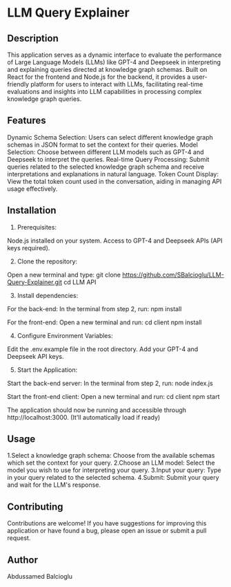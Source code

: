 # LLM Query Explainer

## Description
This application serves as a dynamic interface to evaluate the performance of Large Language Models (LLMs) like GPT-4 and Deepseek in interpreting and explaining queries directed at knowledge graph schemas. Built on React for the frontend and Node.js for the backend, it provides a user-friendly platform for users to interact with LLMs, facilitating real-time evaluations and insights into LLM capabilities in processing complex knowledge graph queries.

## Features
Dynamic Schema Selection: Users can select different knowledge graph schemas in JSON format to set the context for their queries.
Model Selection: Choose between different LLM models such as GPT-4 and Deepseek to interpret the queries.
Real-time Query Processing: Submit queries related to the selected knowledge graph schema and receive interpretations and explanations in natural language.
Token Count Display: View the total token count used in the conversation, aiding in managing API usage effectively.

## Installation
1. Prerequisites:

Node.js installed on your system.
Access to GPT-4 and Deepseek APIs (API keys required).

2. Clone the repository:

Open a new terminal and type:
git clone https://github.com/SBalcioglu/LLM-Query-Explainer.git
cd LLM API

3. Install dependencies:

For the back-end:
In the terminal from step 2, run:
    npm install

For the front-end:
Open a new terminal and run:
    cd client
    npm install

4. Configure Environment Variables:

Edit the .env.example file in the root directory. 
Add your GPT-4 and Deepseek API keys.

5. Start the Application:

Start the back-end server:
In the terminal from step 2, run:
    node index.js

Start the front-end client:
Open a new terminal and run:
    cd client
    npm start

The application should now be running and accessible through http://localhost:3000. (It'll automatically load if ready)

## Usage

1.Select a knowledge graph schema: Choose from the available schemas which set the context for your query.
2.Choose an LLM model: Select the model you wish to use for interpreting your query.
3.Input your query: Type in your query related to the selected schema.
4.Submit: Submit your query and wait for the LLM's response.

## Contributing
Contributions are welcome! If you have suggestions for improving this application or have found a bug, please open an issue or submit a pull request.

## Author
Abdussamed Balcioglu
